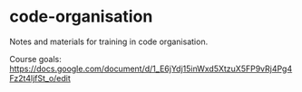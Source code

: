 # code-organisation
Notes and materials for training in code organisation.

Course goals: https://docs.google.com/document/d/1_E6jYdj15inWxd5XtzuX5FP9vRj4Pg4Fz2t4ljfSt_o/edit
